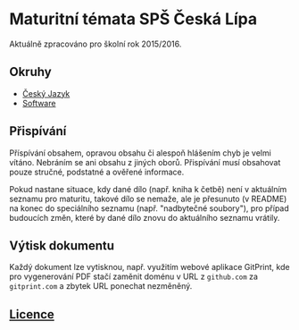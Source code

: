 # Maturitní témata SPŠ Česká Lípa

Aktuálně zpracováno pro školní rok 2015/2016.

## Okruhy

- [Český Jazyk](cesky-jazyk)
- [Software](software)

## Přispívání

Příspívání obsahem, opravou obsahu či alespoň hlášením chyb je velmi vítáno. Nebráním se ani obsahu z jiných oborů. Přispívání musí obsahovat pouze stručné, podstatné a ověřené informace.

Pokud nastane situace, kdy dané dílo (např. kniha k četbě) není v aktuálním seznamu pro maturitu, takové dílo se nemaže, ale je přesunuto (v README) na konec do speciálního seznamu (např. "nadbytečné soubory"), pro případ budoucích změn, které by dané dílo znovu do aktuálního seznamu vrátily.

## Výtisk dokumentu

Každý dokument lze vytisknou, např. využitím webové aplikace GitPrint, kde pro vygenerování PDF stačí zaměnit doménu v URL z `github.com` za `gitprint.com` a zbytek URL ponechat nezměněný.

## [Licence](LICENSE)
